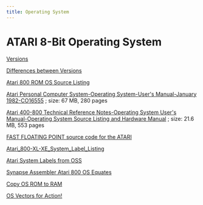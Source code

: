 ```yaml
---
title: Operating System
---
```

# ATARI 8-Bit Operating System  
  
[Versions](../OS_Versions/index.md)  
  
[Differences between Versions](../DiffOldOs2XL/index.md)  
  
[Atari 800 ROM OS Source Listing](../Atari_800_ROM_OS_Source_Listing/index.md)  
  
[Atari Personal Computer System-Operating System-User's Manual-January 1982-CO16555](http://data.atariwiki.org/DOC/Atari_Personal_Computer_System-Operating_System-User_s_Manual-January_1982-CO16555.pdf) ; size: 67 MB, 280 pages  
  
[Atari 400-800 Technical Reference Notes-Operating System User's Manual-Operating System Source Listing and Hardware Manual](http://data.atariwiki.org/DOC/Atari_400-800_Technical_Reference_Notes-Operating_System_User_s_Manual-Operating_System_Source_Listing_and_Hardware_Manual_553_pages.pdf) ; size: 21.6 MB, 553 pages  
  
[FAST FLOATING POINT source code for the ATARI](../FAST_FLOATING_POINT_source_code_for_the_ATARI/index.md)  
  
[Atari_800-XL-XE_System_Label_Listing](../Atari_800-XL-XE_System_Label_Listing/index.md)  
  
[Atari System Labels from OSS](../Atari_System_Labels_from_OSS/index.md)  
  
[Synapse Assembler Atari 800 OS Equates](../Synapse_Assembler_Atari_800_OS_Equates/index.md)  
  
[Copy OS ROM to RAM](../Copy_OS_ROM_to_RAM/index.md)  
  
[OS Vectors for Action!](../OS_Vectors/index.md)  
